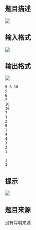 ## 题目描述

![](file://pic2.jpg)

## 输入格式

![](file://pic1.jpg)

## 输出格式

![](file://pic3.jpg)

```input1
9 6 10
5
6
2
10
10
7
3
2
9
1
4
4
3
2
1
```
```output1
1
3
```

## 提示

![](file://pic5.jpg)

## 题目来源

没有写明来源
